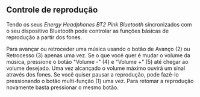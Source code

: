## Controle de reprodução 

Tendo os seus *Energy Headphones BT2 Pink Bluetooth* sincronizados com o seu dispositivo Bluetooth pode controlar as funções básicas de reprodução a partir dos fones. 

Para avançar ou retroceder uma música usando o botão de Avanço (2) ou Retrocesso (3) apenas uma vez. Se o que você quer é mudar o volume da música, pressione o botão "Volume -" (4) e "Volume +" (5) até chegar ao volume desejado. Uma vez alcançado o volume máximo ouvirá um sinal através dos fones.
Se você quiser pausar a reprodução, pode fazê-lo pressionando o botão multi-função (1) uma vez. Para retomar a reprodução novamente basta pressionar o mesmo botão.
